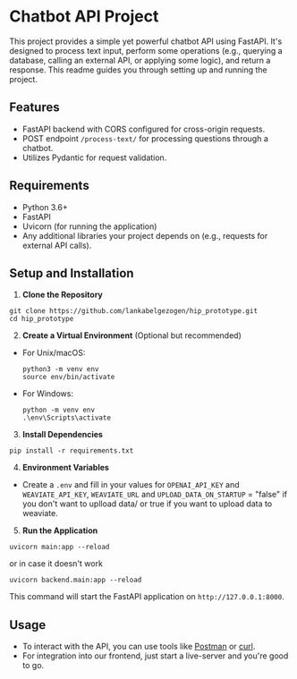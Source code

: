 # Chatbot API Project

This project provides a simple yet powerful chatbot API using FastAPI. It's designed to process text input, perform some operations (e.g., querying a database, calling an external API, or applying some logic), and return a response. This readme guides you through setting up and running the project.

## Features

- FastAPI backend with CORS configured for cross-origin requests.
- POST endpoint `/process-text/` for processing questions through a chatbot.
- Utilizes Pydantic for request validation.

## Requirements

- Python 3.6+
- FastAPI
- Uvicorn (for running the application)
- Any additional libraries your project depends on (e.g., requests for external API calls).

## Setup and Installation

1. **Clone the Repository**

```
git clone https://github.com/lankabelgezogen/hip_prototype.git
cd hip_prototype
```

2. **Create a Virtual Environment** (Optional but recommended)

- For Unix/macOS:
  ```
  python3 -m venv env
  source env/bin/activate
  ```

- For Windows:
  ```
  python -m venv env
  .\env\Scripts\activate
  ```

3. **Install Dependencies**

```
pip install -r requirements.txt
```

4. **Environment Variables**

- Create a `.env` and fill in your values for `OPENAI_API_KEY` and `WEAVIATE_API_KEY`, `WEAVIATE_URL` and  `UPLOAD_DATA_ON_STARTUP` = "false" if you don't want to uplload data/ or true if you want to upload data to weaviate.

5. **Run the Application**

```
uvicorn main:app --reload
```
or in case it doesn't work  
```
uvicorn backend.main:app --reload
```

This command will start the FastAPI application on `http://127.0.0.1:8000`.

## Usage

- To interact with the API, you can use tools like [Postman](https://www.postman.com/) or [curl](https://curl.se/).
- For integration into our frontend, just start a live-server and you're good to go.


